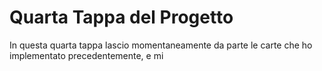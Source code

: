 # Quarta Tappa del Progetto

In questa quarta tappa lascio momentaneamente da parte le carte che ho implementato precedentemente, e mi 